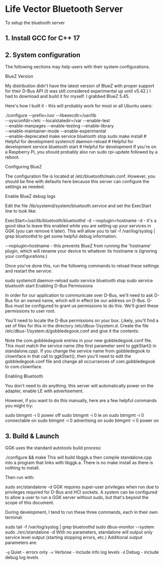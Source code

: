 # Life Vector Bluetooth Server

To setup the bluetooth server

## 1. Install GCC for C++ 17

## 2. System configuration

The following sections may help users with their system configurations.

BlueZ Version

My distribution didn't have the latest version of BlueZ with proper support for their D-Bus API (it was still considered experimental up until v5.42.) I had to download and build it for myself. I grabbed BlueZ 5.45.

Here's how I built it - this will probably work for most or all Ubuntu users:

./configure --prefix=/usr --libexecdir=/usr/lib \
--sysconfdir=/etc --localstatedir=/var --enable-test \
--enable-manpages --enable-testing --enable-library \
--enable-maintainer-mode --enable-experimental \
--enable-deprecated
make
service bluetooth stop
sudo make install           # Helpful for development
systemctl daemon-reload     # Helpful for development
service bluetooth start     # Helpful for development
If you're on a Raspberry Pi, you should probably also run sudo rpi-update followed by a reboot.

Configuring BlueZ

The configuration file is located at /etc/bluetooth/main.conf. However, you should be fine with defaults here because this server can configure the settings as needed.

Enable BlueZ debug logs

Edit the file /lib/systemd/system/bluetooth.service and set the ExecStart line to look like:

ExecStart=/usr/lib/bluetooth/bluetoothd -d --noplugin=hostname
-d - it's a good idea to leave this enabled while you are setting up your services in GGK (you can remove it later). This will allow you to tail -f /var/log/syslog | grep bluetoothd to get some helpful debug information.

--noplugin=hostname - this prevents BlueZ from running the 'hostname' plugin, which will rename your device to whatever its hostname is (ignoring your configurations.)

Once you've done this, run the following commands to reload these settings and restart the service:

sudo systemctl daemon-reload
sudo service bluetooth stop
sudo service bluetooth start
Enabling D-Bus Permissions

In order for our application to communicate over D-Bus, we'll need to ask D-Bus for an owned name, which will in effect be our address on D-Bus. D-Bus must be configured to grant us permissions to do this. We'll grant these permissions to user root.

You'll need to locate the D-Bus permissions on your box. Likely, you'll find a set of files for this in the directory /etc/dbus-1/system.d. Create the file /etc/dbus-1/system.d/gobbledegook.conf and give it the contents:

<!DOCTYPE busconfig PUBLIC "-//freedesktop//DTD D-BUS Bus Configuration 1.0//EN" "http://www.freedesktop.org/standards/dbus/1.0/busconfig.dtd">
<busconfig>
  <policy user="root">
    <allow own="com.gobbledegook"/>
    <allow send_destination="com.gobbledegook"/>
    <allow send_destination="org.bluez"/>
  </policy>
  <policy at_console="true">
    <allow own="com.gobbledegook"/>
    <allow send_destination="com.gobbledegook"/>
    <allow send_destination="org.bluez"/>
  </policy>
  <policy context="default">
    <deny send_destination="com.gobbledegook"/>
  </policy>
</busconfig>
Note the com.gobbledegook entries in your new gobbledegook.conf file. This must match the service name (the first parameter sent to ggkStart() in standalone.cpp). If you change the service name from gobbledegook to clownface in that call to ggkStart(), then you'll need to edit the gobbledegook.conf file and change all occurrances of com.gobbledegook to com.clownface.

Enabling Bluetooth

You don't need to do anything. this server will automatically power on the adapter, enable LE with advertisement.

However, if you want to do this manually, here are a few helpful commands you might try:

sudo btmgmt -i 0 power off
sudo btmgmt -i 0 le on
sudo btmgmt -i 0 connectable on
sudo btmgmt -i 0 advertising on
sudo btmgmt -i 0 power on

## 3. Build & Launch

GGK uses the standard autotools build process:

./configure && make
This will build libggk.a then compile standalone.cpp into a program that links with libggk.a. There is no make install as there is nothing to install.

Then run with:

sudo src/standalone -d
GGK requires super-user privileges when run due to privileges required for D-Bus and HCI sockets. A system can be configured to allow a user to run a GGK server without sudo, but that's beyond the scope of this document.

During development, I tend to run these three commands, each in their own terminal:

sudo tail -f /var/log/syslog | grep bluetoothd
sudo dbus-monitor --system
sudo ./src/standalone -d
With no parameters, standalone will output only service level output (starting stopping errors, etc.) Additional output parameters are:

`-q`        Quiet - errors only
`-v`        Verbose - include info log levels
`-d`        Debug - include debug log levels
